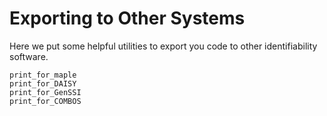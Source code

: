 # Exporting to Other Systems

Here we put some helpful utilities to export you code to other identifiability software.

```@docs
print_for_maple
print_for_DAISY
print_for_GenSSI
print_for_COMBOS
```
